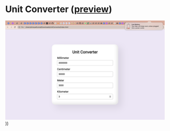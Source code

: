 # Unit Converter ([preview](https://code-architects.github.io/unit-converter/))

![Unit Converter preview](preview.png)))

